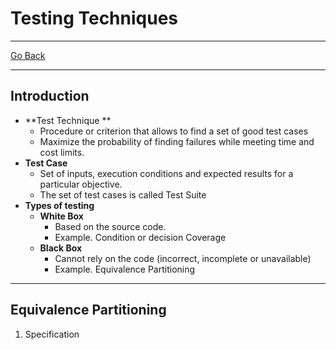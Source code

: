# Testing Techniques
---
[Go Back](../README.md)

---
## Introduction
- **Test Technique **
	- Procedure or criterion that allows to find a set of good test cases
	- Maximize the probability of finding failures while meeting time and cost limits.
- **Test Case**
	- Set of inputs, execution conditions and expected results for a particular objective.
	- The set of test cases is called Test Suite
- **Types of testing**
	- **White Box**
		- Based on the source code.
		- Example. Condition or decision Coverage
	- **Black Box**
		- Cannot rely on the code (incorrect, incomplete or unavailable)
		- Example. Equivalence Partitioning
---
## Equivalence Partitioning
1. Specification